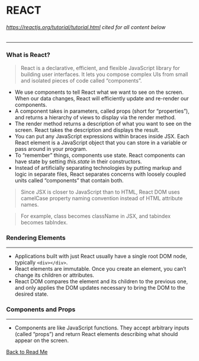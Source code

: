 # REACT
  
###### https://reactjs.org/tutorial/tutorial.html cited for all content below 
---

### What is React?

> React is a declarative, efficient, and flexible JavaScript library for building user interfaces. It lets you compose complex UIs from small and isolated pieces of code called “components”.

- We use components to tell React what we want to see on the screen. When our data changes, React will efficiently update and re-render our components.
- A component takes in parameters, called props (short for “properties”), and returns a hierarchy of views to display via the render method.
- The render method returns a description of what you want to see on the screen. React takes the description and displays the result.
- You can put any JavaScript expressions within braces inside JSX. Each React element is a JavaScript object that you can store in a variable or pass around in your program.
- To “remember” things, components use state. React components can have state by setting *this.state* in their constructors.
- Instead of artificially separating technologies by putting markup and logic in separate files, React separates concerns with loosely coupled units called “components” that contain both.

> Since JSX is closer to JavaScript than to HTML, React DOM uses camelCase property naming convention instead of HTML attribute names.

> For example, class becomes className in JSX, and tabindex becomes tabIndex.



### Rendering Elements

---

- Applications built with just React usually have a single root DOM node, typically `<div></div>`.
- React elements are immutable. Once you create an element, you can’t change its children or attributes. 
- React DOM compares the element and its children to the previous one, and only applies the DOM updates necessary to bring the DOM to the desired state.


### Components and Props

---

- Components are like JavaScript functions. They accept arbitrary inputs (called “props”) and return React elements describing what should appear on the screen.


[Back to Read Me](../README.md)